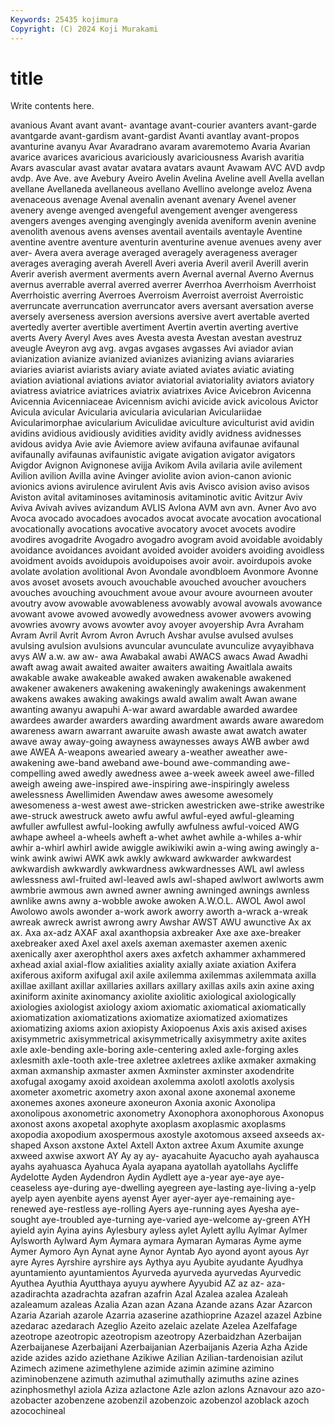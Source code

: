 ```yaml
---
Keywords: 25435 kojimura
Copyright: (C) 2024 Koji Murakami
---
```


# title

Write contents here.



 avanious Avant avant avant- avantage
avant-courier avanters avant-garde avantgarde avant-gardism avant-gardist Avanti avantlay avant-propos avanturine
avanyu Avar Avaradrano avaram avaremotemo Avaria Avarian avarice avarices avaricious
avariciously avariciousness Avarish avaritia Avars avascular avast avatar avatara avatars
avaunt Avawam AVC AVD avdp avdp. Ave Ave. ave Avebury
Aveiro Avelin Avelina Aveline avell Avella avellan avellane Avellaneda avellaneous
avellano Avellino avelonge aveloz Avena avenaceous avenage Avenal avenalin avenant
avenary Avenel avener avenery avenge avenged avengeful avengement avenger avengeress
avengers avenges avenging avengingly avenida aveniform avenin avenine avenolith avenous
avens avenses aventail aventails aventayle Aventine aventine aventre aventure aventurin
aventurine avenue avenues aveny aver aver- Avera avera average averaged
averagely averageness averager averages averaging averah Averell Averi averia Averil
averil Averill averin Averir averish averment averments avern Avernal avernal
Averno Avernus avernus averrable averral averred averrer Averrhoa Averrhoism Averrhoist
Averrhoistic averring Averroes Averroism Averroist averroist Averroistic averruncate averruncation averruncator
avers aversant aversation averse aversely averseness aversion aversions aversive avert
avertable averted avertedly averter avertible avertiment Avertin avertin averting avertive
averts Avery Averyl Aves aves Avesta avesta Avestan avestan avestruz
aveugle Aveyron avg avg. avgas avgases avgasses Avi aviador avian
avianization avianize avianized avianizes avianizing avians aviararies aviaries aviarist aviarists
aviary aviate aviated aviates aviatic aviating aviation aviational aviations aviator
aviatorial aviatoriality aviators aviatory aviatress aviatrice aviatrices aviatrix aviatrixes Avice
Avicebron Avicenna Avicennia Avicenniaceae Avicennism avichi avicide avick avicolous Avictor
Avicula avicular Avicularia avicularia avicularian Aviculariidae Avicularimorphae avicularium Aviculidae aviculture
aviculturist avid avidin avidins avidious avidiously avidities avidity avidly avidness
avidnesses avidous avidya Avie avie Aviemore aview avifauna avifaunae avifaunal
avifaunally avifaunas avifaunistic avigate avigation avigator avigators Avigdor Avignon Avignonese
avijja Avikom Avila avilaria avile avilement Avilion avilion Avilla avine
Avinger aviolite avion avion-canon avionic avionics avions avirulence avirulent Avis
avis Avisco avision aviso avisos Aviston avital avitaminoses avitaminosis avitaminotic
avitic Avitzur Aviv Aviva Avivah avives avizandum AVLIS Avlona AVM
avn avn. Avner Avo avo Avoca avocado avocadoes avocados avocat
avocate avocation avocational avocationally avocations avocative avocatory avocet avocets avodire
avodires avogadrite Avogadro avogadro avogram avoid avoidable avoidably avoidance avoidances
avoidant avoided avoider avoiders avoiding avoidless avoidment avoids avoidupois avoidupoises
avoir avoir. avoirdupois avoke avolate avolation avolitional Avon Avondale avondbloem
Avonmore Avonne avos avoset avosets avouch avouchable avouched avoucher avouchers
avouches avouching avouchment avoue avour avoure avourneen avouter avoutry avow
avowable avowableness avowably avowal avowals avowance avowant avowe avowed avowedly
avowedness avower avowers avowing avowries avowry avows avowter avoy avoyer
avoyership Avra Avraham Avram Avril Avrit Avrom Avron Avruch Avshar
avulse avulsed avulses avulsing avulsion avulsions avuncular avunculate avunculize avyayibhava
avys AW a.w. aw aw- awa Awabakal awabi AWACS awacs
Awad Awadhi awaft awag await awaited awaiter awaiters awaiting Awaitlala
awaits awakable awake awakeable awaked awaken awakenable awakened awakener awakeners
awakening awakeningly awakenings awakenment awakens awakes awaking awakings awald awalim
awalt Awan awane awanting awanyu awapuhi A-war award awardable awarded
awardee awardees awarder awarders awarding awardment awards aware awaredom awareness
awarn awarrant awaruite awash awaste awat awatch awater awave away
away-going awayness awaynesses aways AWB awber awd awe AWEA A-weapons
awearied aweary a-weather aweather awe-awakening awe-band aweband awe-bound awe-commanding awe-compelling
awed awedly awedness awee a-week aweek aweel awe-filled aweigh aweing
awe-inspired awe-inspiring awe-inspiringly aweless awelessness Awellimiden Awendaw awes awesome awesomely
awesomeness a-west awest awe-stricken awestricken awe-strike awestrike awe-struck awestruck aweto
awfu awful awful-eyed awful-gleaming awfuller awfullest awful-looking awfully awfulness awful-voiced
AWG awhape awheel a-wheels awheft a-whet awhet awhile a-whiles a-whir
awhir a-whirl awhirl awide awiggle awikiwiki awin a-wing awing awingly
a-wink awink awiwi AWK awk awkly awkward awkwarder awkwardest awkwardish
awkwardly awkwardness awkwardnesses AWL awl awless awlessness awl-fruited awl-leaved awls
awl-shaped awlwort awlworts awm awmbrie awmous awn awned awner awning
awninged awnings awnless awnlike awns awny a-wobble awoke awoken A.W.O.L.
AWOL Awol awol Awolowo awols awonder a-work awork aworry aworth
a-wrack a-wreak awreak awreck awrist awrong awry Awshar AWST AWU
awunctive Ax ax ax. Axa ax-adz AXAF axal axanthopsia axbreaker
Axe axe axe-breaker axebreaker axed Axel axel axels axeman axemaster
axemen axenic axenically axer axerophthol axers axes axfetch axhammer axhammered
axhead axial axial-flow axialities axiality axially axiate axiation Axifera axiferous
axiform axifugal axil axile axilemma axilemmas axilemmata axilla axillae axillant
axillar axillaries axillars axillary axillas axils axin axine axing axiniform
axinite axinomancy axiolite axiolitic axiological axiologically axiologies axiologist axiology axiom
axiomatic axiomatical axiomatically axiomatization axiomatizations axiomatize axiomatized axiomatizes axiomatizing axioms
axion axiopisty Axiopoenus Axis axis axised axises axisymmetric axisymmetrical axisymmetrically
axisymmetry axite axites axle axle-bending axle-boring axle-centering axled axle-forging axles
axlesmith axle-tooth axle-tree axletree axletrees axlike axmaker axmaking axman axmanship
axmaster axmen Axminster axminster axodendrite axofugal axogamy axoid axoidean axolemma
axolotl axolotls axolysis axometer axometric axometry axon axonal axone axonemal
axoneme axonemes axones axoneure axoneuron Axonia axonic Axonolipa axonolipous axonometric
axonometry Axonophora axonophorous Axonopus axonost axons axopetal axophyte axoplasm axoplasmic
axoplasms axopodia axopodium axospermous axostyle axotomous axseed axseeds ax-shaped Axson
axstone Axtel Axtell Axton axtree Axum Axumite axunge axweed axwise
axwort AY Ay ay ay- ayacahuite Ayacucho ayah ayahausca ayahs
ayahuasca Ayahuca Ayala ayapana ayatollah ayatollahs Aycliffe Aydelotte Ayden Aydendron
Aydin Aydlett aye a-year aye-aye aye-ceaseless aye-during aye-dwelling ayegreen aye-lasting
aye-living a-yelp ayelp ayen ayenbite ayens ayenst Ayer ayer-ayer aye-remaining
aye-renewed aye-restless aye-rolling Ayers aye-running ayes Ayesha aye-sought aye-troubled aye-turning
aye-varied aye-welcome ay-green AYH ayield ayin Ayina ayins Aylesbury ayless
aylet Aylett ayllu Aylmar Aylmer Aylsworth Aylward Aym Aymara aymara
Aymaran Aymaras Ayme ayme Aymer Aymoro Ayn Aynat ayne Aynor
Ayntab Ayo ayond ayont ayous Ayr ayre Ayres Ayrshire ayrshire
ays Aythya ayu Ayubite ayudante Ayudhya ayuntamiento ayuntamientos Ayurveda ayurveda
ayurvedas Ayurvedic Ayuthea Ayuthia Ayutthaya ayuyu aywhere Ayyubid AZ az
az- aza- azadirachta azadrachta azafran azafrin Azal Azalea azalea Azaleah
azaleamum azaleas Azalia Azan azan Azana Azande azans Azar Azarcon
Azaria Azariah azarole Azarria azaserine azathioprine Azazel azazel Azbine azedarac
azedarach Azeglio Azeito azelaic azelate Azelea Azelfafage azeotrope azeotropic azeotropism
azeotropy Azerbaidzhan Azerbaijan Azerbaijanese Azerbaijani Azerbaijanian Azerbaijanis Azeria Azha Azide
azide azides azido aziethane Azikiwe Azilian Azilian-tardenoisian azilut Azimech azimene
azimethylene azimide azimin azimine azimino aziminobenzene azimuth azimuthal azimuthally azimuths
azine azines azinphosmethyl aziola Aziza azlactone Azle azlon azlons Aznavour
azo azo- azobacter azobenzene azobenzil azobenzoic azobenzol azoblack azoch azocochineal

